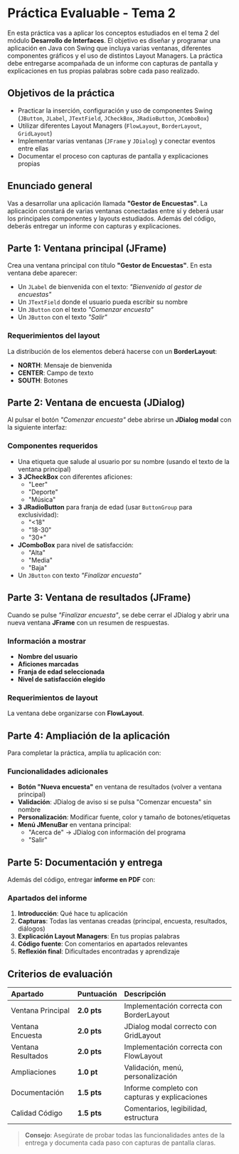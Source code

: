 # Práctica Evaluable - Tema 2

En esta práctica vas a aplicar los conceptos estudiados en el tema 2 del módulo **Desarrollo de Interfaces**. El objetivo es diseñar y programar una aplicación en Java con Swing que incluya varias ventanas, diferentes componentes gráficos y el uso de distintos Layout Managers. La práctica debe entregarse acompañada de un informe con capturas de pantalla y explicaciones en tus propias palabras sobre cada paso realizado.

## Objetivos de la práctica

- Practicar la inserción, configuración y uso de componentes Swing (`JButton`, `JLabel`, `JTextField`, `JCheckBox`, `JRadioButton`, `JComboBox`)
- Utilizar diferentes Layout Managers (`FlowLayout`, `BorderLayout`, `GridLayout`)
- Implementar varias ventanas (`JFrame` y `JDialog`) y conectar eventos entre ellas
- Documentar el proceso con capturas de pantalla y explicaciones propias

## Enunciado general

Vas a desarrollar una aplicación llamada **"Gestor de Encuestas"**. La aplicación constará de varias ventanas conectadas entre sí y deberá usar los principales componentes y layouts estudiados. Además del código, deberás entregar un informe con capturas y explicaciones.

## Parte 1: Ventana principal (JFrame)

Crea una ventana principal con título **"Gestor de Encuestas"**. En esta ventana debe aparecer:

- Un `JLabel` de bienvenida con el texto: *"Bienvenido al gestor de encuestas"*
- Un `JTextField` donde el usuario pueda escribir su nombre
- Un `JButton` con el texto *"Comenzar encuesta"*
- Un `JButton` con el texto *"Salir"*

### Requerimientos del layout

La distribución de los elementos deberá hacerse con un **BorderLayout**:

- **NORTH**: Mensaje de bienvenida
- **CENTER**: Campo de texto
- **SOUTH**: Botones

## Parte 2: Ventana de encuesta (JDialog)

Al pulsar el botón *"Comenzar encuesta"* debe abrirse un **JDialog modal** con la siguiente interfaz:

### Componentes requeridos

- Una etiqueta que salude al usuario por su nombre (usando el texto de la ventana principal)
- **3 JCheckBox** con diferentes aficiones:
    - "Leer"
    - "Deporte"
    - "Música"
- **3 JRadioButton** para franja de edad (usar `ButtonGroup` para exclusividad):
    - "<18"
    - "18-30"
    - "30+"
- **JComboBox** para nivel de satisfacción:
    - "Alta"
    - "Media"
    - "Baja"
- Un `JButton` con texto *"Finalizar encuesta"*

## Parte 3: Ventana de resultados (JFrame)

Cuando se pulse *"Finalizar encuesta"*, se debe cerrar el JDialog y abrir una nueva ventana **JFrame** con un resumen de respuestas.

### Información a mostrar

- **Nombre del usuario**
- **Aficiones marcadas**
- **Franja de edad seleccionada**
- **Nivel de satisfacción elegido**

### Requerimientos de layout

La ventana debe organizarse con **FlowLayout**.

## Parte 4: Ampliación de la aplicación

Para completar la práctica, amplía tu aplicación con:

### Funcionalidades adicionales

- **Botón "Nueva encuesta"** en ventana de resultados (volver a ventana principal)
- **Validación**: JDialog de aviso si se pulsa "Comenzar encuesta" sin nombre
- **Personalización**: Modificar fuente, color y tamaño de botones/etiquetas
- **Menú JMenuBar** en ventana principal:
    - "Acerca de" → JDialog con información del programa
    - "Salir"

## Parte 5: Documentación y entrega

Además del código, entregar **informe en PDF** con:

### Apartados del informe

1. **Introducción**: Qué hace tu aplicación
2. **Capturas**: Todas las ventanas creadas (principal, encuesta, resultados, diálogos)
3. **Explicación Layout Managers**: En tus propias palabras
4. **Código fuente**: Con comentarios en apartados relevantes
5. **Reflexión final**: Dificultades encontradas y aprendizaje

## Criterios de evaluación

| **Apartado** | **Puntuación** | **Descripción** |
| :-- | :-- | :-- |
| Ventana Principal | **2.0 pts** | Implementación correcta con BorderLayout |
| Ventana Encuesta | **2.0 pts** | JDialog modal correcto con GridLayout |
| Ventana Resultados | **2.0 pts** | Implementación correcta con FlowLayout |
| Ampliaciones | **1.0 pt** | Validación, menú, personalización |
| Documentación | **1.5 pts** | Informe completo con capturas y explicaciones |
| Calidad Código | **1.5 pts** | Comentarios, legibilidad, estructura |

> **Consejo**: Asegúrate de probar todas las funcionalidades antes de la entrega y documenta cada paso con capturas de pantalla claras.

